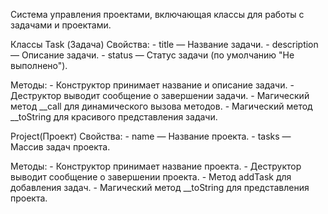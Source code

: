 
Система управления проектами, включающая классы для работы с задачами и проектами. 

Классы
Task (Задача)
  Свойства:
    - title — Название задачи.
    - description — Описание задачи.
    - status — Статус задачи (по умолчанию "Не выполнено").
  
  Методы:
    - Конструктор принимает название и описание задачи.
    - Деструктор выводит сообщение о завершении задачи.
    - Магический метод __call для динамического вызова методов.
    - Магический метод __toString для красивого представления задачи.

Project(Проект)
  Свойства:
    - name — Название проекта.
    - tasks — Массив задач проекта.
  
  Методы:
    - Конструктор принимает название проекта.
    - Деструктор выводит сообщение о завершении проекта.
    - Метод addTask для добавления задач.
    - Магический метод __toString для представления проекта.
